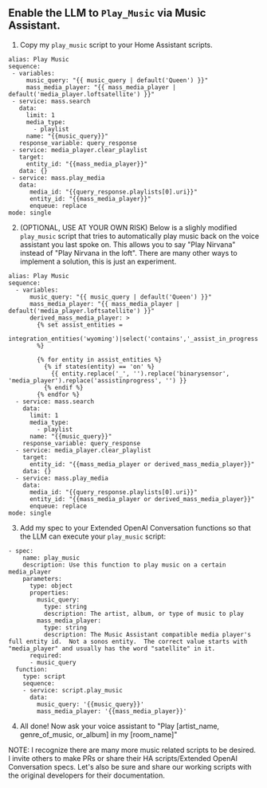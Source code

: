 ## Enable the LLM to `Play_Music` via Music Assistant.

1. Copy my `play_music` script to your Home Assistant scripts.
```
alias: Play Music
sequence:
 - variables:
     music_query: "{{ music_query | default('Queen') }}"
     mass_media_player: "{{ mass_media_player | default('media_player.loftsatellite') }}"
 - service: mass.search
   data:
     limit: 1
     media_type:
       - playlist
     name: "{{music_query}}"
   response_variable: query_response
 - service: media_player.clear_playlist
   target:
     entity_id: "{{mass_media_player}}"
   data: {}
 - service: mass.play_media
   data:
      media_id: "{{query_response.playlists[0].uri}}"
      entity_id: "{{mass_media_player}}"
      enqueue: replace
mode: single
```

2. (OPTIONAL, USE AT YOUR OWN RISK) Below is a slighly modified `play_music` script that tries to automatically play music back on the voice assistant you last spoke on.  This allows you to say "Play Nirvana" instead of "Play Nirvana in the loft".  There are many other ways to implement a solution, this is just an experiment.
```
alias: Play Music
sequence:
  - variables:
      music_query: "{{ music_query | default('Queen') }}"
      mass_media_player: "{{ mass_media_player | default('media_player.loftsatellite') }}"
      derived_mass_media_player: >
        {% set assist_entities =
        integration_entities('wyoming')|select('contains','_assist_in_progress')|list
        %}

        {% for entity in assist_entities %}
          {% if states(entity) == 'on' %}
            {{ entity.replace('_', '').replace('binarysensor', 'media_player').replace('assistinprogress', '') }}
          {% endif %}
        {% endfor %}
  - service: mass.search
    data:
      limit: 1
      media_type:
        - playlist
      name: "{{music_query}}"
    response_variable: query_response
  - service: media_player.clear_playlist
    target:
      entity_id: "{{mass_media_player or derived_mass_media_player}}"
    data: {}
  - service: mass.play_media
    data:
      media_id: "{{query_response.playlists[0].uri}}"
      entity_id: "{{mass_media_player or derived_mass_media_player}}"
      enqueue: replace
mode: single
```

3. Add my spec to your Extended OpenAI Conversation functions so that the LLM can execute your `play_music` script:
```
- spec:
    name: play_music
    description: Use this function to play music on a certain media_player
    parameters:
      type: object
      properties:
        music_query:
          type: string
          description: The artist, album, or type of music to play
        mass_media_player:
          type: string
          description: The Music Assistant compatible media player's full entity id.  Not a sonos entity.  The correct value starts with "media_player" and usually has the word "satellite" in it.
      required:
      - music_query
  function:
    type: script
    sequence:
    - service: script.play_music
      data:
        music_query: '{{music_query}}'
        mass_media_player: '{{mass_media_player}}'
```

4.  All done!  Now ask your voice assistant to "Play [artist_name, genre_of_music, or_album] in my [room_name]"

NOTE: I recognize there are many more music related scripts to be desired. I invite others to make PRs or share their HA scripts/Extended OpenAI Conversation specs.  Let's also be sure and share our working scripts with the original developers for their documentation.
